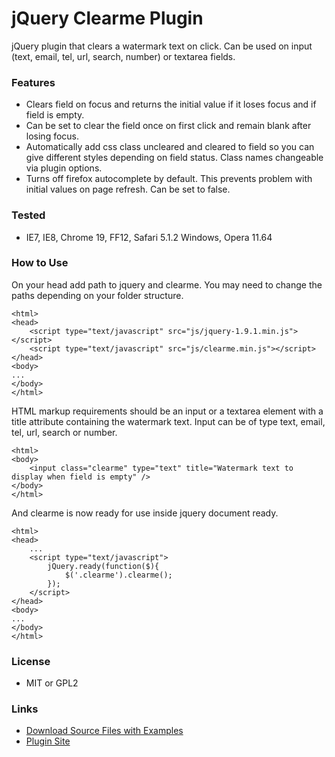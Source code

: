 jQuery Clearme Plugin
===================

jQuery plugin that clears a watermark text on click. Can be used on input (text, email, tel, url, search, number) or textarea fields.

### Features

* Clears field on focus and returns the initial value if it loses focus and if field is empty. 
* Can be set to clear the field once on first click and remain blank after losing focus. 
* Automatically add css class uncleared and cleared to field so you can give different styles depending on field status. Class names changeable via plugin options.
* Turns off firefox autocomplete by default. This prevents problem with initial values on page refresh. Can be set to false.

### Tested

* IE7, IE8, Chrome 19, FF12, Safari 5.1.2 Windows, Opera 11.64


### How to Use

On your head add path to jquery and clearme. You may need to change the paths depending on your folder structure.
```
<html>
<head>
	<script type="text/javascript" src="js/jquery-1.9.1.min.js"></script>
	<script type="text/javascript" src="js/clearme.min.js"></script>
</head>
<body>
...
</body>
</html>
```

HTML markup requirements should be an input or a textarea element with a title attribute containing the watermark text. Input can be of type text, email, tel, url, search or number.
```
<html>
<body>
	<input class="clearme" type="text" title="Watermark text to display when field is empty" />
</body>
</html>
```

And clearme is now ready for use inside jquery document ready.
```
<html>
<head>
	...
	<script type="text/javascript">
		jQuery.ready(function($){
			$('.clearme').clearme();
		});
	</script>
</head>
<body>
...
</body>
</html>
```

### License

* MIT or GPL2


### Links

* [Download Source Files with Examples](https://github.com/kosinix/clearme/zipball/master)
* [Plugin Site](http://kosinix.github.com/clearme)